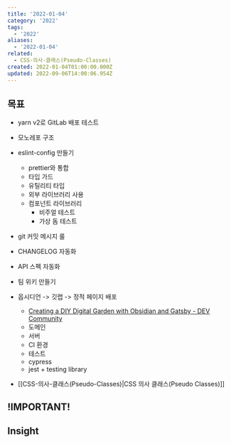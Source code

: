 ```yaml
---
title: '2022-01-04'
category: '2022'
tags:
  - '2022'
aliases:
  - '2022-01-04'
related:
  - CSS-의사-클래스(Pseudo-Classes)
created: 2022-01-04T01:00:00.000Z
updated: 2022-09-06T14:00:06.954Z
---
```


## 목표

- yarn v2로 GitLab 배포 테스트
- 모노레포 구조
- eslint-config 만들기
  - prettier와 통합
  - 타입 가드
  - 유틸리티 타입
  - 외부 라이브러리 사용
  - 컴포넌트 라이브러리
    - 비주얼 테스트
    - 가상 돔 테스트
- git 커밋 메시지 룰
- CHANGELOG 자동화
- API 스펙 자동화
- 팀 위키 만들기
- 옵시디언 -> 깃랩 -> 정적 페이지 배포

  - [Creating a DIY Digital Garden with Obsidian and Gatsby - DEV Community](https://dev.to/joeholmes/creating-a-diy-digital-garden-with-obsidian-and-gatsby-378e)
  - 도메인
  - 서버
  - CI 환경
  - 테스트
  - cypress
  - jest + testing library

- [[CSS-의사-클래스(Pseudo-Classes)|CSS 의사 클래스(Pseudo Classes)]]

## !IMPORTANT!

## Insight
